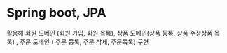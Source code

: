 # Spring boot, JPA
활용해 회원 도메인 (회원 가입, 회원 목록), 상품 도메인(상품 등록, 상품 수정상품 목록) , 주문 도메인 ( 주문 등록, 주문 삭제, 주문목록) 구현

